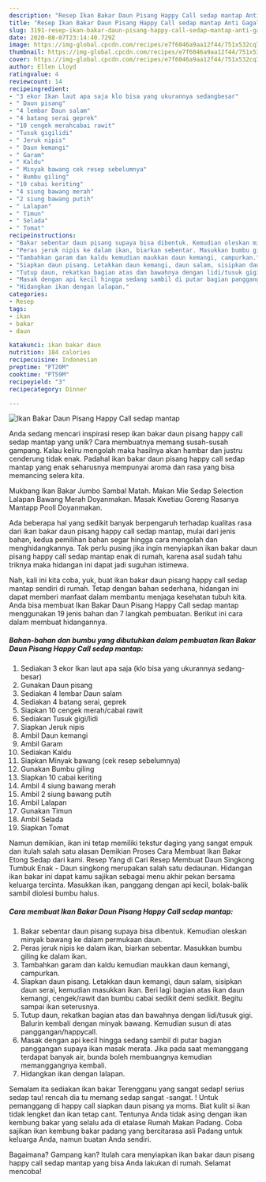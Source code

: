 ```yaml
---
description: "Resep Ikan Bakar Daun Pisang Happy Call sedap mantap Anti Gagal"
title: "Resep Ikan Bakar Daun Pisang Happy Call sedap mantap Anti Gagal"
slug: 3191-resep-ikan-bakar-daun-pisang-happy-call-sedap-mantap-anti-gagal
date: 2020-08-07T23:14:40.729Z
image: https://img-global.cpcdn.com/recipes/e7f6046a9aa12f44/751x532cq70/ikan-bakar-daun-pisang-happy-call-sedap-mantap-foto-resep-utama.jpg
thumbnail: https://img-global.cpcdn.com/recipes/e7f6046a9aa12f44/751x532cq70/ikan-bakar-daun-pisang-happy-call-sedap-mantap-foto-resep-utama.jpg
cover: https://img-global.cpcdn.com/recipes/e7f6046a9aa12f44/751x532cq70/ikan-bakar-daun-pisang-happy-call-sedap-mantap-foto-resep-utama.jpg
author: Ellen Lloyd
ratingvalue: 4
reviewcount: 14
recipeingredient:
- "3 ekor Ikan laut apa saja klo bisa yang ukurannya sedangbesar"
- " Daun pisang"
- "4 lembar Daun salam"
- "4 batang serai geprek"
- "10 cengek merahcabai rawit"
- "Tusuk gigilidi"
- " Jeruk nipis"
- " Daun kemangi"
- " Garam"
- " Kaldu"
- " Minyak bawang cek resep sebelumnya"
- " Bumbu giling"
- "10 cabai keriting"
- "4 siung bawang merah"
- "2 siung bawang putih"
- " Lalapan"
- " Timun"
- " Selada"
- " Tomat"
recipeinstructions:
- "Bakar sebentar daun pisang supaya bisa dibentuk. Kemudian oleskan minyak bawang ke dalam permukaan daun."
- "Peras jeruk nipis ke dalam ikan, biarkan sebentar. Masukkan bumbu giling ke dalam ikan."
- "Tambahkan garam dan kaldu kemudian maukkan daun kemangi, campurkan."
- "Siapkan daun pisang. Letakkan daun kemangi, daun salam, sisipkan daun serai, kemudian masukkan ikan. Beri lagi bagian atas ikan daun kemangi, cengek/rawit dan bumbu cabai sedikit demi sedikit. Begitu sampai ikan seterusnya."
- "Tutup daun, rekatkan bagian atas dan bawahnya dengan lidi/tusuk gigi. Balurin kembali dengan minyak bawang. Kemudian susun di atas panggangan/happycall."
- "Masak dengan api kecil hingga sedang sambil di putar bagian panggangan supaya ikan masak merata. Jika pada saat memanggang terdapat banyak air, bunda boleh membuangnya kemudian memanggangnya kembali."
- "Hidangkan ikan dengan lalapan."
categories:
- Resep
tags:
- ikan
- bakar
- daun

katakunci: ikan bakar daun 
nutrition: 184 calories
recipecuisine: Indonesian
preptime: "PT20M"
cooktime: "PT59M"
recipeyield: "3"
recipecategory: Dinner

---
```



![Ikan Bakar Daun Pisang Happy Call sedap mantap](https://img-global.cpcdn.com/recipes/e7f6046a9aa12f44/751x532cq70/ikan-bakar-daun-pisang-happy-call-sedap-mantap-foto-resep-utama.jpg)

Anda sedang mencari inspirasi resep ikan bakar daun pisang happy call sedap mantap yang unik? Cara membuatnya memang susah-susah gampang. Kalau keliru mengolah maka hasilnya akan hambar dan justru cenderung tidak enak. Padahal ikan bakar daun pisang happy call sedap mantap yang enak seharusnya mempunyai aroma dan rasa yang bisa memancing selera kita.

Mukbang Ikan Bakar Jumbo Sambal Matah. Makan Mie Sedap Selection Lalapan Bawang Merah Doyanmakan. Masak Kwetiau Goreng Rasanya Mantapp Pooll Doyanmakan.

Ada beberapa hal yang sedikit banyak berpengaruh terhadap kualitas rasa dari ikan bakar daun pisang happy call sedap mantap, mulai dari jenis bahan, kedua pemilihan bahan segar hingga cara mengolah dan menghidangkannya. Tak perlu pusing jika ingin menyiapkan ikan bakar daun pisang happy call sedap mantap enak di rumah, karena asal sudah tahu triknya maka hidangan ini dapat jadi suguhan istimewa.


Nah, kali ini kita coba, yuk, buat ikan bakar daun pisang happy call sedap mantap sendiri di rumah. Tetap dengan bahan sederhana, hidangan ini dapat memberi manfaat dalam membantu menjaga kesehatan tubuh kita. Anda bisa membuat Ikan Bakar Daun Pisang Happy Call sedap mantap menggunakan 19 jenis bahan dan 7 langkah pembuatan. Berikut ini cara dalam membuat hidangannya.

<!--inarticleads1-->

##### Bahan-bahan dan bumbu yang dibutuhkan dalam pembuatan Ikan Bakar Daun Pisang Happy Call sedap mantap:

1. Sediakan 3 ekor Ikan laut apa saja (klo bisa yang ukurannya sedang-besar)
1. Gunakan  Daun pisang
1. Sediakan 4 lembar Daun salam
1. Sediakan 4 batang serai, geprek
1. Siapkan 10 cengek merah/cabai rawit
1. Sediakan Tusuk gigi/lidi
1. Siapkan  Jeruk nipis
1. Ambil  Daun kemangi
1. Ambil  Garam
1. Sediakan  Kaldu
1. Siapkan  Minyak bawang (cek resep sebelumnya)
1. Gunakan  Bumbu giling
1. Siapkan 10 cabai keriting
1. Ambil 4 siung bawang merah
1. Ambil 2 siung bawang putih
1. Ambil  Lalapan
1. Gunakan  Timun
1. Ambil  Selada
1. Siapkan  Tomat


Namun demikian, ikan ini tetap memiliki tekstur daging yang sangat empuk dan itulah salah satu alasan Demikian Proses Cara Membuat Ikan Bakar Etong Sedap dari kami. Resep Yang di Cari Resep Membuat Daun Singkong Tumbuk Enak - Daun singkong merupakan salah satu dedaunan. Hidangan ikan bakar ini dapat kamu sajikan sebagai menu akhir pekan bersama keluarga tercinta. Masukkan ikan, panggang dengan api kecil, bolak-balik sambil diolesi bumbu halus. 

<!--inarticleads2-->

##### Cara membuat Ikan Bakar Daun Pisang Happy Call sedap mantap:

1. Bakar sebentar daun pisang supaya bisa dibentuk. Kemudian oleskan minyak bawang ke dalam permukaan daun.
1. Peras jeruk nipis ke dalam ikan, biarkan sebentar. Masukkan bumbu giling ke dalam ikan.
1. Tambahkan garam dan kaldu kemudian maukkan daun kemangi, campurkan.
1. Siapkan daun pisang. Letakkan daun kemangi, daun salam, sisipkan daun serai, kemudian masukkan ikan. Beri lagi bagian atas ikan daun kemangi, cengek/rawit dan bumbu cabai sedikit demi sedikit. Begitu sampai ikan seterusnya.
1. Tutup daun, rekatkan bagian atas dan bawahnya dengan lidi/tusuk gigi. Balurin kembali dengan minyak bawang. Kemudian susun di atas panggangan/happycall.
1. Masak dengan api kecil hingga sedang sambil di putar bagian panggangan supaya ikan masak merata. Jika pada saat memanggang terdapat banyak air, bunda boleh membuangnya kemudian memanggangnya kembali.
1. Hidangkan ikan dengan lalapan.


Semalam ita sediakan ikan bakar Terengganu yang sangat sedap! serius sedap tau! rencah dia tu memang sedap sangat -sangat. ! Untuk pemanggang di happy call siapkan daun pisang ya moms. Biat kulit si ikan tidak lengket dan ikan tetap cant. Tentunya Anda tidak asing dengan ikan kembung bakar yang selalu ada di etalase Rumah Makan Padang. Coba sajikan ikan kembung bakar padang yang bercitarasa asli Padang untuk keluarga Anda, namun buatan Anda sendiri. 

Bagaimana? Gampang kan? Itulah cara menyiapkan ikan bakar daun pisang happy call sedap mantap yang bisa Anda lakukan di rumah. Selamat mencoba!
